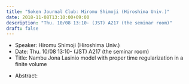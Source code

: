 ```yaml
---
title: "Soken Journal Club: Hiromu Shimoji (Hiroshima Univ.)"
date: 2018-11-08T13:10:00+09:00
description: "Thu. 10/08 13:10- (JST) A217 (the seminar room)"
draft: false
---
```


- Speaker:
Hiromu Shimoji (Hiroshima Univ.)
- Date:
Thu. 10/08 13:10- (JST) A217 (the seminar room)
- Title:
Nambu Jona Lasinio model with proper time regularization in a finite volume

<!--more-->

- Abstract:

